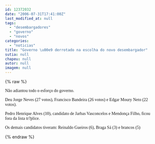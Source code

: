 ```yaml
---
id: 12372032
date: "2006-07-31T17:41:00Z"
last_modified_at: null
tags:
  - "desembargadores"
  - "governo"
  - "novos"
categories:
  - "noticias"
title: "Governo \u00e9 derrotado na escolha do novo desembargador"
sutia: null
chapeu: null
autor: null
imagem: null
---
```

{% raw %}
<p><P><FONT face=Verdana>Não adiantou todo o esforço do governo.</FONT></P></p>
<p><P><FONT face=Verdana>Deu Jorge Neves (27 votos), Francisco Bandeira (26 votos) e Edgar Moury Neto (22 votos). </FONT></P></p>
<p><P><FONT face=Verdana>Pedro Henrique Alves (10), candidato de Jarbas Vasconcelos e Mendonça Filho, ficou fora da lista tr?plice.</FONT></P></p>
<p><P><FONT face=Verdana>Os demais candidatos tiveram: </FONT><FONT face=Verdana>Reinaldo Gueiros (6), </FONT><FONT face=Verdana>Braga Sá (3) e b</FONT><FONT face=Verdana>rancos (5)</FONT></P> </p>
{% endraw %}
